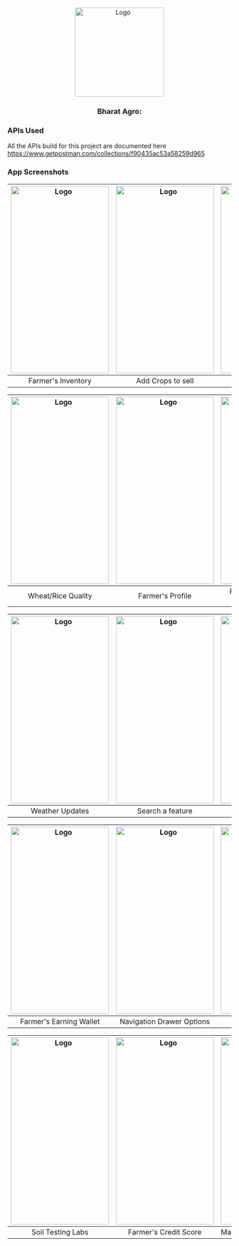<!--
*** Thanks for checking out this README. If you have a suggestion that would
*** make this better, please fork the repo and create a pull request or simply open
*** an issue with the tag "enhancement".
*** Thanks again! Now go create something AMAZING! :D
-->





<!-- PROJECT LOGO -->
<br />
<p align="center">
  <a href="https://github.com/shivamkumard107/KisanSeva2">
    <img src="images/icon.svg" alt="Logo" width="200" height="200">
  </a>

  <h3 align="center">Bharat Agro:</h3>




### APIs Used
All the APIs build for this project are documented here 
https://www.getpostman.com/collections/f90435ac53a58259d965

### App Screenshots
| <img src="images/ss1.png" alt="Logo" width="220" height="420"> | <img src="images/ss2.png" alt="Logo" width="220" height="420"> | <img src="images/ss3.png" alt="Logo" width="220" height="420"> |
|:---:|:---:|:---:|
| Farmer's Inventory | Add Crops to sell | Crop Quality Prediction |

| <img src="images/ss4.png" alt="Logo" width="220" height="420"> | <img src="images/ss5.png" alt="Logo" width="220" height="420"> | <img src="images/ss6.png" alt="Logo" width="220" height="420"> |
|:---:|:---:|:---:|
| Wheat/Rice Quality | Farmer's Profile | Predicted Quality By ML model |

| <img src="images/ss7.png" alt="Logo" width="220" height="420"> | <img src="images/ss8.png" alt="Logo" width="220" height="420"> | <img src="images/ss9.png" alt="Logo" width="220" height="420"> |
|:---:|:---:|:---:|
| Weather Updates | Search a feature | Information Section |

| <img src="images/ss10.png" alt="Logo" width="220" height="420"> | <img src="images/ss11.png" alt="Logo" width="220" height="420"> | <img src="images/ss12.png" alt="Logo" width="220" height="420"> |
|:---:|:---:|:---:|
| Farmer's Earning Wallet | Navigation Drawer Options | Loan Ledger |

| <img src="images/ss13.png" alt="Logo" width="220" height="420"> | <img src="images/ss14.png" alt="Logo" width="220" height="420"> | <img src="images/ss15.png" alt="Logo" width="220" height="420"> |
|:---:|:---:|:---:|
| Soil Testing Labs | Farmer's Credit Score | Maps to connect buyer/seller |

